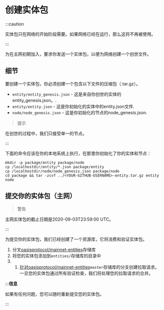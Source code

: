 # 创建实体包

:::caution

实体包只在网络的开始阶段需要。如果网络已经在运行，那么这将不再被使用。

:::

为在主网初期加入，要求你发送一个实体包，以便为网络创建一个创世文件。

## 细节

要创建一个实体包，你必须创建一个包含以下文件的压缩包（.tar.gz）。

- `entity/entity_genesis.json` - 这是来自你创世的实体的entity_genesis.json。.
- `entity/entity.json` - 这是你初始化的实体中的entity.json文件.
- `node/node_genesis.json` - 这是你初始化的节点的node_genesis.json.

> 提示  

在创世的过程中，我们只接受单一的节点。

:::

下面的命令应该在你的本地系统上执行，在那里你初始化了你的实体和节点：

```
mkdir -p package/entity package/node
cp /localhostdir/entity/*.json package/entity
cp /localhostdir/node/node_genesis.json package/node
cd package && tar -zcvf ../<YOUR-GITHUB-USERNAME>-entity.tar.gz entity node

```

## 提交你的实体包（主网）

> 警告  

主网实体包的截止日期是2020-09-03T23:59:00 UTC。

:::

为提交你的实体包，我们已经创建了一个资源库，它将消费和验证实体包。

1. 分叉[oasisprotocol/mainnet-entities](https://github.com/oasisprotocol/mainnet-entities)存储库
2. 将您的实体包添加到`entities/`存储库的目录中
3. 1. [针对oasisprotocol/mainnet-entities](https://github.com/oasisprotocol/mainnet-entities)`master`存储库的分支创建拉取请求。一旦您的实体包通过所有验证检查，我们将处理您的拉取请求的合并。

:::**信息**

如果有任何问题，您可以随时重新提交您的实体包。

:::